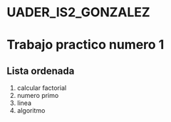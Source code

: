 # UADER_IS2_GONZALEZ

<h1>Trabajo practico numero 1 </h1>

<h2>
   <strong>Lista ordenada</strong> 
</h2>

<ol>
    <li>calcular factorial</li>
    <li>numero primo</li>
    <li>linea</li>
    <li>algoritmo</li>
</ol>


